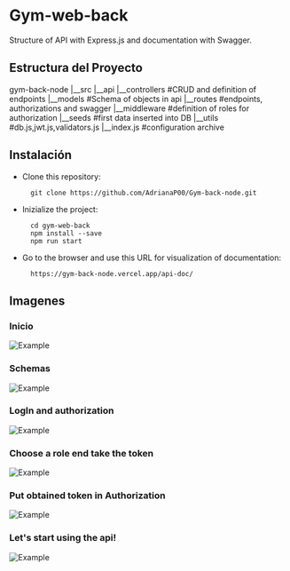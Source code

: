 # Gym-web-back

Structure of API with Express.js and documentation with Swagger.


## Estructura del Proyecto
gym-back-node
 |__src
    |__api
       |__controllers  #CRUD and definition of endpoints
       |__models       #Schema of objects in api 
       |__routes       #endpoints, authorizations and swagger
       |__middleware   #definition of roles for authorization
       |__seeds        #first data inserted into DB
       |__utils        #db.js,jwt.js,validators.js
  |__index.js          #configuration archive




## Instalación

- Clone this repository: 

        git clone https://github.com/AdrianaP00/Gym-back-node.git

- Inizialize the project: 

        cd gym-web-back
        npm install --save
        npm run start
        
- Go to the browser and use this URL for visualization of documentation: 

        https://gym-back-node.vercel.app/api-doc/


## Imagenes

### Inicio
![Example](gym-back-node/img/1.png)

### Schemas
![Example](gym-back-node/img/2.png)

### LogIn and authorization
![Example](gym-back-node/img/3.png)

### Choose a role end take the token
![Example](gym-back-node/img/5.png)


### Put obtained token in Authorization 
![Example](gym-back-node/img/6.png)


### Let's start using the api!
![Example](gym-back-node/img/7.png)

